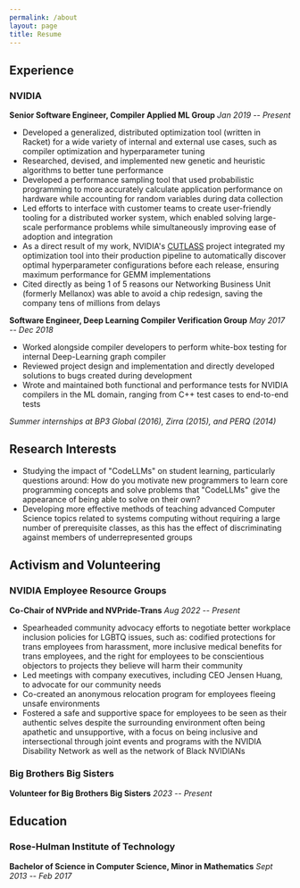 ```yaml
---
permalink: /about
layout: page
title: Resume
---
```


<!-- # Julie Shapiro -->

## Experience

<!-- ### Rose-Hulman Institute of Technology
**Lecturer, Software Engineering Topics**
*Expected Mar 2025 -- Jun 2025*
- Working with Dr. Sriram Mohan, department head of Computer Science and Software Engineering, to develop a special topics course on Software Engineering
- Goal is to better educate students on problems potentially relating to: Designing easily redistributable projects, Developing and Maintaining projects with very large code bases, Ethical software engineering practices, and more
- Developing personal experience building a course from the ground up to create a learning-centered environment -->

### NVIDIA
**Senior Software Engineer, Compiler Applied ML Group**
*Jan 2019 -- Present*
- Developed a generalized, distributed optimization tool (written in Racket) for a wide variety of internal and external use cases, such as compiler optimization and hyperparameter tuning
- Researched, devised, and implemented new genetic and heuristic algorithms to better tune performance
- Developed a performance sampling tool that used probabilistic programming to more accurately calculate application performance on hardware while accounting for random variables during data collection
- Led efforts to interface with customer teams to create user-friendly tooling for a distributed worker system, which enabled solving large-scale performance problems while simultaneously improving ease of adoption and integration
- As a direct result of my work, NVIDIA's [CUTLASS][cut] project integrated my optimization tool into their production pipeline to automatically discover optimal hyperparameter configurations before each release, ensuring maximum performance for GEMM implementations
- Cited directly as being 1 of 5 reasons our Networking Business Unit (formerly Mellanox) was able to avoid a chip redesign, saving the company tens of millions from delays

**Software Engineer, Deep Learning Compiler Verification Group**
*May 2017 -- Dec 2018*
- Worked alongside compiler developers to perform white-box testing for internal Deep-Learning graph compiler
- Reviewed project design and implementation and directly developed solutions to bugs created during development
- Wrote and maintained both functional and performance tests for NVIDIA compilers in the ML domain, ranging from C++ test cases to end-to-end tests

*Summer internships at BP3 Global (2016), Zirra (2015), and PERQ (2014)*

## Research Interests
- Studying the impact of "CodeLLMs" on student learning, particularly questions around: How do you motivate new programmers to learn core programming concepts and solve problems that "CodeLLMs" give the appearance of being able to solve on their own?
- Developing more effective methods of teaching advanced Computer Science topics related to systems computing without requiring a large number of prerequisite classes, as this has the effect of discriminating against members of underrepresented groups

## Activism and Volunteering

### NVIDIA Employee Resource Groups
**Co-Chair of NVPride and NVPride-Trans**
*Aug 2022 -- Present*
- Spearheaded community advocacy efforts to negotiate better workplace inclusion policies for LGBTQ issues, such as: codified protections for trans employees from harassment, more inclusive medical benefits for trans employees, and the right for employees to be conscientious objectors to projects they believe will harm their community
- Led meetings with company executives, including CEO Jensen Huang, to advocate for our community needs
- Co-created an anonymous relocation program for employees fleeing unsafe environments
- Fostered a safe and supportive space for employees to be seen as their authentic selves despite the surrounding environment often being apathetic and unsupportive, with a focus on being inclusive and intersectional through joint events and programs with the NVIDIA Disability Network as well as the network of Black NVIDIANs

### Big Brothers Big Sisters
**Volunteer for Big Brothers Big Sisters**
*2023 -- Present*

## Education

### Rose-Hulman Institute of Technology
**Bachelor of Science in Computer Science, Minor in Mathematics**
*Sept 2013 -- Feb 2017*


[cut]: https://github.com/NVIDIA/cutlass
